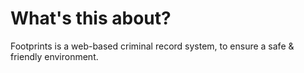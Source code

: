 # What's this about?

Footprints is a web-based criminal record system, to ensure a safe & friendly environment.

